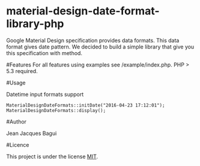 # material-design-date-format-library-php
Google Material Design specification provides data formats. This data format gives date pattern. We decided to build a simple library that give you this specification with method.



#Features
For all features using examples see /example/index.php. PHP > 5.3 required.

#Usage

Datetime input formats support

```
MaterialDesignDateFormats::initDate("2016-04-23 17:12:01");
MaterialDesignDateFormats::display();
```

#Author

Jean Jacques Bagui

#Licence

This project is under the license <a href="https://opensource.org/licenses/MIT">MIT</a>.
